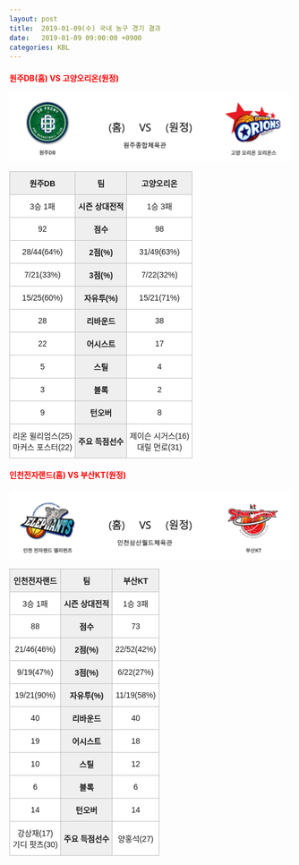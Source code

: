 ```yaml
---
layout: post
title:  2019-01-09(수) 국내 농구 경기 결과
date:   2019-01-09 09:00:00 +0900
categories: KBL
---
```


#### <span style="color:red"> 원주DB(홈) VS 고양오리온(원정) </span>
![원주DB_고양오리온.png](../images/kbl/match/원주DB_고양오리온.png)

<style type="text/css">
.tg  {border-collapse:collapse;border-spacing:0;}
.tg td{font-family:Arial, sans-serif;font-size:14px;padding:10px 5px;border-style:solid;border-width:1px;overflow:hidden;word-break:normal;border-color:#c0c0c0;}
.tg th{font-family:Arial, sans-serif;font-size:14px;font-weight:normal;padding:10px 5px;border-style:solid;border-width:1px;overflow:hidden;word-break:normal;border-color:#c0c0c0;}
.tg .tg-dcpn{background-color:#ffffff;border-color:#c0c0c0;text-align:center;vertical-align:middle}
.tg .tg-txr3{background-color:#ffffff;border-color:#c0c0c0;text-align:center;vertical-align:middle}
.tg .tg-o8le{background-color:#efefef;border-color:#c0c0c0;text-align:center;vertical-align:middle}
.tg .tg-rr9t{font-weight:bold;background-color:#efefef;border-color:#c0c0c0;text-align:center;vertical-align:middle}
.tg .tg-wazi{background-color:#efefef;border-color:#c0c0c0;text-align:center;vertical-align:middle}
</style>

<table class="tg">
  <tr>
    <th class="tg-rr9t">원주DB</th>
    <th class="tg-rr9t">팀</th>
    <th class="tg-rr9t">고양오리온</th>
  </tr>
  <tr>
    <td class="tg-dcpn">3승 1패</td>
    <td class="tg-rr9t">시즌 상대전적</td>
    <td class="tg-dcpn">1승 3패</td>
  </tr>
  <tr>
    <td class="tg-dcpn">92</td>
    <td class="tg-rr9t">점수</td>
    <td class="tg-dcpn">98</td>
  </tr>
  <tr>
    <td class="tg-dcpn">28/44(64%)</td>
    <td class="tg-rr9t">2점(%)</td>
    <td class="tg-dcpn">31/49(63%)</td>
  </tr>
  <tr>
    <td class="tg-dcpn">7/21(33%)</td>
    <td class="tg-rr9t">3점(%)</td>
    <td class="tg-dcpn">7/22(32%)</td>
  </tr>
  <tr>
    <td class="tg-dcpn">15/25(60%)</td>
    <td class="tg-rr9t">자유투(%)</td>
    <td class="tg-dcpn">15/21(71%)</td>
  </tr>
  <tr>
    <td class="tg-dcpn">28</td>
    <td class="tg-rr9t">리바운드</td>
    <td class="tg-dcpn">38</td>
  </tr>
  <tr>
    <td class="tg-dcpn">22</td>
    <td class="tg-rr9t">어시스트</td>
    <td class="tg-dcpn">17</td>
  </tr>
  <tr>
    <td class="tg-dcpn">5</td>
    <td class="tg-rr9t">스틸</td>
    <td class="tg-dcpn">4</td>
  </tr>
  <tr>
    <td class="tg-dcpn">3</td>
    <td class="tg-rr9t">블록</td>
    <td class="tg-dcpn">2</td>
  </tr>
  <tr>
    <td class="tg-dcpn">9</td>
    <td class="tg-rr9t">턴오버</td>
    <td class="tg-dcpn">8</td>
  </tr>
  <tr>
    <td class="tg-dcpn">리온 윌리엄스(25)<br>마커스 포스터(22)</td>
    <td class="tg-rr9t">주요 득점선수</td>
    <td class="tg-dcpn">제이슨 시거스(16)<br>대릴 먼로(31)</td>
  </tr>
</table>

#### <span style="color:red"> 인천전자랜드(홈) VS 부산KT(원정) </span>
![인천전자랜드_부산KT.png](../images/kbl/match/인천전자랜드_부산KT.png)

<style type="text/css">
.tg  {border-collapse:collapse;border-spacing:0;}
.tg td{font-family:Arial, sans-serif;font-size:14px;padding:10px 5px;border-style:solid;border-width:1px;overflow:hidden;word-break:normal;border-color:#c0c0c0;}
.tg th{font-family:Arial, sans-serif;font-size:14px;font-weight:normal;padding:10px 5px;border-style:solid;border-width:1px;overflow:hidden;word-break:normal;border-color:#c0c0c0;}
.tg .tg-dcpn{background-color:#ffffff;border-color:#c0c0c0;text-align:center;vertical-align:middle}
.tg .tg-txr3{background-color:#ffffff;border-color:#c0c0c0;text-align:center;vertical-align:middle}
.tg .tg-o8le{background-color:#efefef;border-color:#c0c0c0;text-align:center;vertical-align:middle}
.tg .tg-rr9t{font-weight:bold;background-color:#efefef;border-color:#c0c0c0;text-align:center;vertical-align:middle}
.tg .tg-wazi{background-color:#efefef;border-color:#c0c0c0;text-align:center;vertical-align:middle}
</style>

<table class="tg">
  <tr>
    <th class="tg-rr9t">인천전자랜드</th>
    <th class="tg-rr9t">팀</th>
    <th class="tg-rr9t">부산KT</th>
  </tr>
  <tr>
    <td class="tg-dcpn">3승 1패</td>
    <td class="tg-rr9t">시즌 상대전적</td>
    <td class="tg-dcpn">1승 3패</td>
  </tr>
  <tr>
    <td class="tg-dcpn">88</td>
    <td class="tg-rr9t">점수</td>
    <td class="tg-dcpn">73</td>
  </tr>
  <tr>
    <td class="tg-dcpn">21/46(46%)</td>
    <td class="tg-rr9t">2점(%)</td>
    <td class="tg-dcpn">22/52(42%)</td>
  </tr>
  <tr>
    <td class="tg-dcpn">9/19(47%)</td>
    <td class="tg-rr9t">3점(%)</td>
    <td class="tg-dcpn">6/22(27%)</td>
  </tr>
  <tr>
    <td class="tg-dcpn">19/21(90%)</td>
    <td class="tg-rr9t">자유투(%)</td>
    <td class="tg-dcpn">11/19(58%)</td>
  </tr>
  <tr>
    <td class="tg-dcpn">40</td>
    <td class="tg-rr9t">리바운드</td>
    <td class="tg-dcpn">40</td>
  </tr>
  <tr>
    <td class="tg-dcpn">19</td>
    <td class="tg-rr9t">어시스트</td>
    <td class="tg-dcpn">18</td>
  </tr>
  <tr>
    <td class="tg-dcpn">10</td>
    <td class="tg-rr9t">스틸</td>
    <td class="tg-dcpn">12</td>
  </tr>
  <tr>
    <td class="tg-dcpn">6</td>
    <td class="tg-rr9t">블록</td>
    <td class="tg-dcpn">6</td>
  </tr>
  <tr>
    <td class="tg-dcpn">14</td>
    <td class="tg-rr9t">턴오버</td>
    <td class="tg-dcpn">14</td>
  </tr>
  <tr>
    <td class="tg-dcpn">강상재(17)<br>기디 팟츠(30)</td>
    <td class="tg-rr9t">주요 득점선수</td>
    <td class="tg-dcpn">양홍석(27)</td>
  </tr>
</table>
